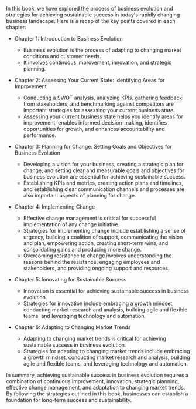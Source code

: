 
In this book, we have explored the process of business evolution and strategies for achieving sustainable success in today's rapidly changing business landscape. Here is a recap of the key points covered in each chapter:

* Chapter 1: Introduction to Business Evolution

  * Business evolution is the process of adapting to changing market conditions and customer needs.
  * It involves continuous improvement, innovation, and strategic planning.
* Chapter 2: Assessing Your Current State: Identifying Areas for Improvement

  * Conducting a SWOT analysis, analyzing KPIs, gathering feedback from stakeholders, and benchmarking against competitors are important strategies for assessing your current business state.
  * Assessing your current business state helps you identify areas for improvement, enables informed decision-making, identifies opportunities for growth, and enhances accountability and performance.
* Chapter 3: Planning for Change: Setting Goals and Objectives for Business Evolution

  * Developing a vision for your business, creating a strategic plan for change, and setting clear and measurable goals and objectives for business evolution are essential for achieving sustainable success.
  * Establishing KPIs and metrics, creating action plans and timelines, and establishing clear communication channels and processes are also important aspects of planning for change.
* Chapter 4: Implementing Change

  * Effective change management is critical for successful implementation of any change initiative.
  * Strategies for implementing change include establishing a sense of urgency, building a coalition of support, communicating the vision and plan, empowering action, creating short-term wins, and consolidating gains and producing more change.
  * Overcoming resistance to change involves understanding the reasons behind the resistance, engaging employees and stakeholders, and providing ongoing support and resources.
* Chapter 5: Innovating for Sustainable Success

  * Innovation is essential for achieving sustainable success in business evolution.
  * Strategies for innovation include embracing a growth mindset, conducting market research and analysis, building agile and flexible teams, and leveraging technology and automation.
* Chapter 6: Adapting to Changing Market Trends

  * Adapting to changing market trends is critical for achieving sustainable success in business evolution.
  * Strategies for adapting to changing market trends include embracing a growth mindset, conducting market research and analysis, building agile and flexible teams, and leveraging technology and automation.

In summary, achieving sustainable success in business evolution requires a combination of continuous improvement, innovation, strategic planning, effective change management, and adaptation to changing market trends. By following the strategies outlined in this book, businesses can establish a foundation for long-term success and sustainability.

